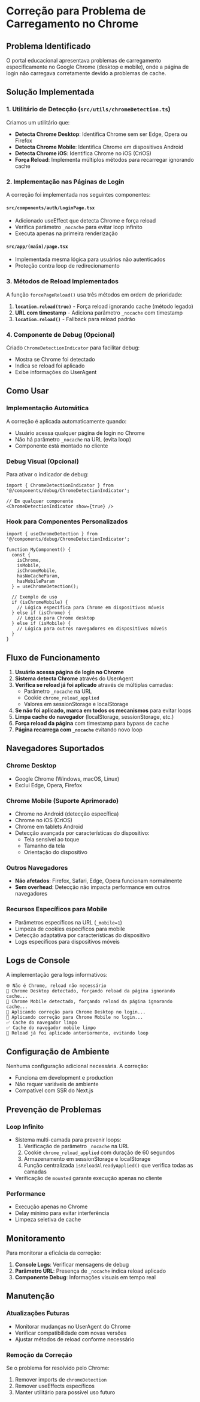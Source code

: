 # Correção para Problema de Carregamento no Chrome

## Problema Identificado

O portal educacional apresentava problemas de carregamento especificamente no Google Chrome (desktop e mobile), onde a página de login não carregava corretamente devido a problemas de cache.

## Solução Implementada

### 1. Utilitário de Detecção (`src/utils/chromeDetection.ts`)

Criamos um utilitário que:

- **Detecta Chrome Desktop**: Identifica Chrome sem ser Edge, Opera ou Firefox
- **Detecta Chrome Mobile**: Identifica Chrome em dispositivos Android
- **Detecta Chrome iOS**: Identifica Chrome no iOS (CriOS)
- **Força Reload**: Implementa múltiplos métodos para recarregar ignorando cache

### 2. Implementação nas Páginas de Login

A correção foi implementada nos seguintes componentes:

#### `src/components/auth/LoginPage.tsx`
- Adicionado useEffect que detecta Chrome e força reload
- Verifica parâmetro `_nocache` para evitar loop infinito
- Executa apenas na primeira renderização

#### `src/app/(main)/page.tsx`
- Implementada mesma lógica para usuários não autenticados
- Proteção contra loop de redirecionamento

### 3. Métodos de Reload Implementados

A função `forcePageReload()` usa três métodos em ordem de prioridade:

1. **`location.reload(true)`** - Força reload ignorando cache (método legado)
2. **URL com timestamp** - Adiciona parâmetro `_nocache` com timestamp
3. **`location.reload()`** - Fallback para reload padrão

### 4. Componente de Debug (Opcional)

Criado `ChromeDetectionIndicator` para facilitar debug:
- Mostra se Chrome foi detectado
- Indica se reload foi aplicado
- Exibe informações do UserAgent

## Como Usar

### Implementação Automática

A correção é aplicada automaticamente quando:
- Usuário acessa qualquer página de login no Chrome
- Não há parâmetro `_nocache` na URL (evita loop)
- Componente está montado no cliente

### Debug Visual (Opcional)

Para ativar o indicador de debug:

```tsx
import { ChromeDetectionIndicator } from '@/components/debug/ChromeDetectionIndicator';

// Em qualquer componente
<ChromeDetectionIndicator show={true} />
```

### Hook para Componentes Personalizados

```tsx
import { useChromeDetection } from '@/components/debug/ChromeDetectionIndicator';

function MyComponent() {
  const { 
    isChrome,
    isMobile,
    isChromeMobile,
    hasNoCacheParam,
    hasMobileParam
  } = useChromeDetection();
  
  // Exemplo de uso
  if (isChromeMobile) {
    // Lógica específica para Chrome em dispositivos móveis
  } else if (isChrome) {
    // Lógica para Chrome desktop
  } else if (isMobile) {
    // Lógica para outros navegadores em dispositivos móveis
  }
}
```

## Fluxo de Funcionamento

1. **Usuário acessa página de login no Chrome**
2. **Sistema detecta Chrome** através do UserAgent
3. **Verifica se reload já foi aplicado** através de múltiplas camadas:
   - Parâmetro `_nocache` na URL
   - Cookie `chrome_reload_applied`
   - Valores em sessionStorage e localStorage
4. **Se não foi aplicado, marca em todos os mecanismos** para evitar loops
5. **Limpa cache do navegador** (localStorage, sessionStorage, etc.)
6. **Força reload da página** com timestamp para bypass de cache
7. **Página recarrega com `_nocache`** evitando novo loop

## Navegadores Suportados

### Chrome Desktop
- Google Chrome (Windows, macOS, Linux)
- Exclui Edge, Opera, Firefox

### Chrome Mobile (Suporte Aprimorado)
- Chrome no Android (detecção específica)
- Chrome no iOS (CriOS)
- Chrome em tablets Android
- Detecção avançada por características do dispositivo:
  - Tela sensível ao toque
  - Tamanho da tela
  - Orientação do dispositivo

### Outros Navegadores
- **Não afetados**: Firefox, Safari, Edge, Opera funcionam normalmente
- **Sem overhead**: Detecção não impacta performance em outros navegadores

### Recursos Específicos para Mobile
- Parâmetros específicos na URL (`_mobile=1`)
- Limpeza de cookies específicos para mobile
- Detecção adaptativa por características do dispositivo
- Logs específicos para dispositivos móveis

## Logs de Console

A implementação gera logs informativos:

```
🌐 Não é Chrome, reload não necessário
🔄 Chrome Desktop detectado, forçando reload da página ignorando cache...
📱 Chrome Mobile detectado, forçando reload da página ignorando cache...
🔧 Aplicando correção para Chrome Desktop no login...
🔧 Aplicando correção para Chrome Mobile no login...
✅ Cache do navegador limpo
✅ Cache do navegador mobile limpo
🛑 Reload já foi aplicado anteriormente, evitando loop
```

## Configuração de Ambiente

Nenhuma configuração adicional necessária. A correção:
- Funciona em development e production
- Não requer variáveis de ambiente
- Compatível com SSR do Next.js

## Prevenção de Problemas

### Loop Infinito
- Sistema multi-camada para prevenir loops:
  1. Verificação de parâmetro `_nocache` na URL
  2. Cookie `chrome_reload_applied` com duração de 60 segundos
  3. Armazenamento em sessionStorage e localStorage
  4. Função centralizada `isReloadAlreadyApplied()` que verifica todas as camadas
- Verificação de `mounted` garante execução apenas no cliente

### Performance
- Execução apenas no Chrome
- Delay mínimo para evitar interferência
- Limpeza seletiva de cache

## Monitoramento

Para monitorar a eficácia da correção:

1. **Console Logs**: Verificar mensagens de debug
2. **Parâmetro URL**: Presença de `_nocache` indica reload aplicado
3. **Componente Debug**: Informações visuais em tempo real

## Manutenção

### Atualizações Futuras
- Monitorar mudanças no UserAgent do Chrome
- Verificar compatibilidade com novas versões
- Ajustar métodos de reload conforme necessário

### Remoção da Correção
Se o problema for resolvido pelo Chrome:
1. Remover imports de `chromeDetection`
2. Remover useEffects específicos
3. Manter utilitário para possível uso futuro 